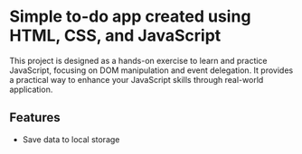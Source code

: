 # Simple to-do app created using HTML, CSS, and JavaScript

This project is designed as a hands-on exercise to learn and practice JavaScript, focusing on DOM manipulation and event delegation. It provides a practical way to enhance your JavaScript skills through real-world application.

## Features

- Save data to local storage

